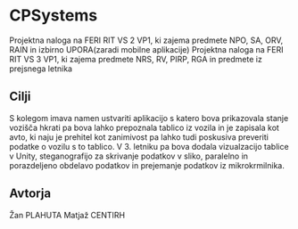# CPSystems
Projektna naloga na FERI RIT VS 2 VP1, ki zajema predmete NPO, SA, ORV, RAIN in izbirno UPORA(zaradi mobilne aplikacije)
Projektna naloga na FERI RIT VS 3 VP1, ki zajema predmete NRS, RV, PIRP, RGA in predmete iz prejsnega letnika

## Cilji
S kolegom imava namen ustvariti aplikacijo s katero bova prikazovala stanje vozišča hkrati pa bova lahko prepoznala tablico iz vozila in je zapisala kot avto, ki naju je prehitel kot zanimivost pa lahko tudi poskusiva preveriti podatke o vozilu s to tablico.
V 3. letniku pa bova dodala vizualzacijo tablice v Unity, steganografijo za skrivanje podatkov v sliko, paralelno in porazdeljeno obdelavo podatkov in prejemanje podatkov iz mikrokrmilnika.

## Avtorja
Žan PLAHUTA
Matjaž CENTIRH
